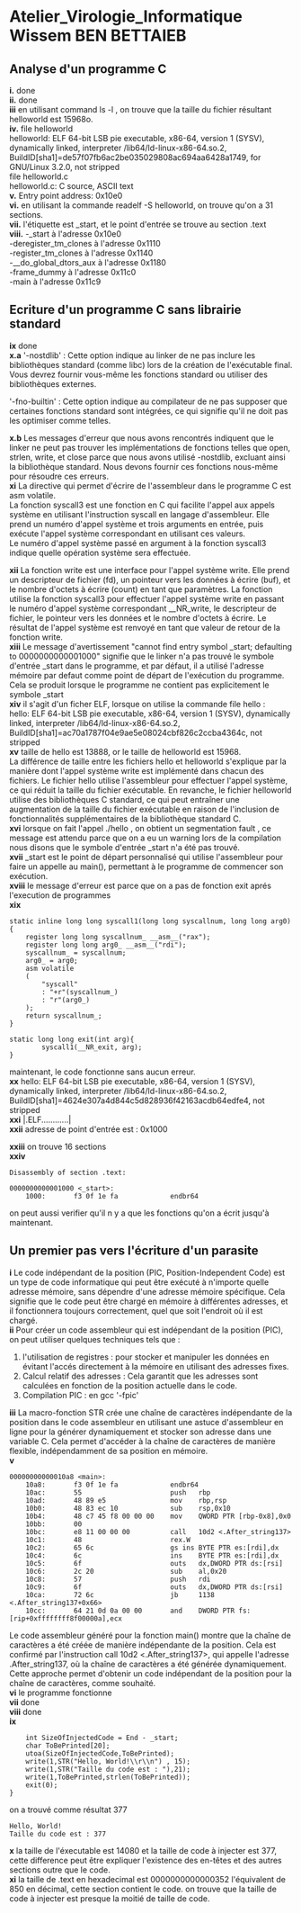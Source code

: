 # Atelier_Virologie_Informatique Wissem BEN BETTAIEB
## Analyse d'un programme C
**i.**
done  
**ii.**
 done  
**iii**
en utilisant command ls -l , on trouve que la taille du fichier résultant helloworld est 15968o.  
**iv.** 
file helloworld  
helloworld: ELF 64-bit LSB pie executable, x86-64, version 1 (SYSV), dynamically linked, interpreter /lib64/ld-linux-x86-64.so.2, BuildID[sha1]=de57f07fb6ac2be035029808ac694aa6428a1749, for GNU/Linux 3.2.0, not stripped  
file helloworld.c  
helloworld.c: C source, ASCII text  
**v.**
Entry point address:               0x10e0  
**vi.**
en utilisant la commande readelf -S helloworld, on trouve qu'on a 31 sections.  
**vii.**
l'étiquette est _start, et le point d'entrée se trouve au section .text  
**viii.**
-_start à l'adresse 0x10e0  
-deregister_tm_clones à l'adresse 0x1110  
-register_tm_clones à l'adresse 0x1140  
-__do_global_dtors_aux à l'adresse 0x1180  
-frame_dummy à l'adresse 0x11c0  
-main à l'adresse 0x11c9  

## Ecriture d'un programme C sans librairie standard
**ix** done  
**x.a**
'-nostdlib' : Cette option indique au linker de ne pas inclure les bibliothèques standard (comme libc) lors de la création de l'exécutable final. Vous devrez fournir vous-même les fonctions standard ou utiliser des bibliothèques externes.
  
'-fno-builtin' : Cette option indique au compilateur de ne pas supposer que certaines fonctions standard sont intégrées, ce qui signifie qu'il ne doit pas les optimiser comme telles.
  
**x.b**
Les messages d'erreur que nous avons rencontrés indiquent que le linker ne peut pas trouver les implémentations de fonctions telles que open, strlen, write, et close parce que nous avons utilisé -nostdlib, excluant ainsi la bibliothèque standard. Nous devons fournir ces fonctions nous-même pour résoudre ces erreurs.  
**xi**
La directive qui permet d'écrire de l'assembleur dans le programme C est asm volatile.  
La fonction syscall3 est une fonction en C qui facilite l'appel aux appels système en utilisant l'instruction syscall en langage d'assembleur. Elle prend un numéro d'appel système et trois arguments en entrée, puis exécute l'appel système correspondant en utilisant ces valeurs.  
Le numéro d'appel système passé en argument à la fonction syscall3 indique quelle opération système sera effectuée.
  
**xii**
La fonction write est une interface pour l'appel système write. Elle prend un descripteur de fichier (fd), un pointeur vers les données à écrire (buf), et le nombre d'octets à écrire (count) en tant que paramètres. La fonction utilise la fonction syscall3 pour effectuer l'appel système write en passant le numéro d'appel système correspondant __NR_write, le descripteur de fichier, le pointeur vers les données et le nombre d'octets à écrire. Le résultat de l'appel système est renvoyé en tant que valeur de retour de la fonction write.  
**xiii** 
Le message d'avertissement "cannot find entry symbol _start; defaulting to 0000000000001000" signifie que le linker n'a pas trouvé le symbole d'entrée _start dans le programme, et par défaut, il a utilisé l'adresse mémoire par defaut comme point de départ de l'exécution du programme. Cela se produit lorsque le programme ne contient pas explicitement le symbole _start  
**xiv**
il s'agit d'un ficher ELF, lorsque on utilise la commande file hello :  
hello: ELF 64-bit LSB pie executable, x86-64, version 1 (SYSV), dynamically linked, interpreter /lib64/ld-linux-x86-64.so.2, BuildID[sha1]=ac70a1787f04e9ae5e08024cbf826c2ccba4364c, not stripped  
**xv**
taille de hello est 13888, or le taille de helloworld est 15968.  
La différence de taille entre les fichiers hello et helloworld s'explique par la manière dont l'appel système write est implémenté dans chacun des fichiers. Le fichier hello utilise  l'assembleur pour effectuer l'appel système, ce qui réduit la taille du fichier exécutable. En revanche, le fichier helloworld  utilise des bibliothèques C standard, ce qui peut entraîner une augmentation de la taille du fichier exécutable en raison de l'inclusion de fonctionnalités supplémentaires de la bibliothèque standard C.  
**xvi** lorsque on fait l'appel ./hello , on obtient un segmentation fault , ce message est attendu parce que on a eu un warning lors de la compilation nous disons que le symbole d'entrée _start n'a été pas trouvé.  
**xvii** _start est le point de départ personnalisé qui utilise l'assembleur pour faire un appelle au main(), permettant à le programme de commencer son exécution.  
**xviii** le message d'erreur est parce que on a pas de fonction exit aprés l'execution de programmes  
**xix**
```
static inline long long syscall1(long long syscallnum, long long arg0)
{
    register long long syscallnum_ __asm__("rax");
    register long long arg0_ __asm__("rdi");
    syscallnum_ = syscallnum;
    arg0_ = arg0;
    asm volatile
    (
        "syscall"
        : "+r"(syscallnum_)
        : "r"(arg0_)
    );
    return syscallnum_;
}

static long long exit(int arg){
        syscall1(__NR_exit, arg);
}
```
maintenant, le code fonctionne sans aucun erreur.  
**xx**
hello: ELF 64-bit LSB pie executable, x86-64, version 1 (SYSV), dynamically linked, interpreter /lib64/ld-linux-x86-64.so.2, BuildID[sha1]=4624e307a4d844c5d828936f42163acdb64edfe4, not stripped  
**xxi** 
|.ELF............|   
**xxii**
adresse de point d'entrée est  : 0x1000
  
**xxiii**
on trouve 16 sections   
**xxiv**
```
Disassembly of section .text:

0000000000001000 <_start>:
    1000:       f3 0f 1e fa             endbr64
```
on peut aussi verifier qu'il n y a que les fonctions qu'on a écrit jusqu'à maintenant.
## Un premier pas vers l'écriture d'un parasite
**i** Le code indépendant de la position (PIC, Position-Independent Code) est un type de code informatique qui peut être exécuté à n'importe quelle adresse mémoire, sans dépendre d'une adresse mémoire spécifique. Cela signifie que le code peut être chargé en mémoire à différentes adresses, et il fonctionnera toujours correctement, quel que soit l'endroit où il est chargé.  
**ii** Pour créer un code assembleur qui est indépendant de la position (PIC), on peut utiliser quelques techniques tels que :   
1. l'utilisation de registres :  pour stocker et manipuler les données en évitant l'accés directement à la mémoire en utilisant des adresses fixes. 
2. Calcul relatif des adresses : Cela garantit que les adresses sont calculées en fonction de la position actuelle dans le code.
3. Compilation PIC : en gcc '-fpic'
  
**iii**
La macro-fonction STR crée une chaîne de caractères indépendante de la position dans le code assembleur en utilisant une astuce d'assembleur en ligne pour la générer dynamiquement et stocker son adresse dans une variable C. Cela permet d'accéder à la chaîne de caractères de manière flexible, indépendamment de sa position en mémoire.  
**v** 
```
00000000000010a8 <main>:
    10a8:       f3 0f 1e fa             endbr64 
    10ac:       55                      push   rbp
    10ad:       48 89 e5                mov    rbp,rsp
    10b0:       48 83 ec 10             sub    rsp,0x10
    10b4:       48 c7 45 f8 00 00 00    mov    QWORD PTR [rbp-0x8],0x0
    10bb:       00 
    10bc:       e8 11 00 00 00          call   10d2 <.After_string137>
    10c1:       48                      rex.W
    10c2:       65 6c                   gs ins BYTE PTR es:[rdi],dx
    10c4:       6c                      ins    BYTE PTR es:[rdi],dx
    10c5:       6f                      outs   dx,DWORD PTR ds:[rsi]
    10c6:       2c 20                   sub    al,0x20
    10c8:       57                      push   rdi
    10c9:       6f                      outs   dx,DWORD PTR ds:[rsi]
    10ca:       72 6c                   jb     1138 <.After_string137+0x66>
    10cc:       64 21 0d 0a 00 00       and    DWORD PTR fs:[rip+0xffffffff8f00000a],ecx 
```

Le code assembleur généré pour la fonction main() montre que la chaîne de caractères a été créée de manière indépendante de la position. Cela est confirmé par l'instruction call 10d2 <.After_string137>, qui appelle l'adresse .After_string137, où la chaîne de caractères a été générée dynamiquement. Cette approche permet d'obtenir un code indépendant de la position pour la chaîne de caractères, comme souhaité.  
**vi** le programme fonctionne  
**vii** done  
**viii** done  
**ix** 
```void main() {
    int SizeOfInjectedCode = End - _start;
    char ToBePrinted[20];
    utoa(SizeOfInjectedCode,ToBePrinted);   
    write(1,STR("Hello, World!\\r\\n") , 15);
    write(1,STR("Taille du code est : "),21);
    write(1,ToBePrinted,strlen(ToBePrinted));
    exit(0);
}
```
on a trouvé comme résultat 377
```
Hello, World!
Taille du code est : 377
```
**x** la taille de l'éxecutable est 14080 et la taille de code à injecter est 377, cette difference peut être expliquer l'existence des en-têtes et des autres sections outre que le code.  
**xi** la taille de .text en hexadecimal est 0000000000000352 l'équivalent de 850 en décimal, cette section contient le code. on trouve que la taille de code à injecter est presque la moitié de taille de code.
